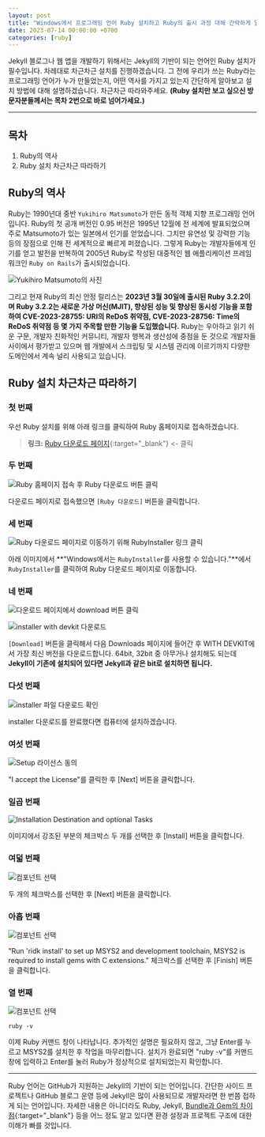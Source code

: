 ```yaml
---
layout: post
title: "Windows에서 프로그래밍 언어 Ruby 설치하고 Ruby의 출시 과정 대해 간략하게 알아보자"
date: 2023-07-14 00:00:00 +0700
categories: [ruby]
---
```


Jekyll 블로그나 웹 앱을 개발하기 위해서는 Jekyll의 기반이 되는 언어인 Ruby 설치가 필수입니다. 차례대로 차근차근 설치를 진행하겠습니다. 그 전에 우리가 쓰는 Ruby라는 프로그래밍 언어가 누가 만들었는지, 어떤 역사를 가지고 있는지 간단하게 알아보고 설치 방법에 대해 설명하겠습니다. 차근차근 따라와주세요. **(Ruby 설치만 보고 싶으신 방문자분들께서는 목차 2번으로 바로 넘어가세요.)**

---

## 목차
1. Ruby의 역사
2. Ruby 설치 차근차근 따라하기

## Ruby의 역사
Ruby는 1990년대 중반 `Yukihiro Matsumoto`가 만든 동적 객체 지향 프로그래밍 언어입니다. Ruby의 첫 공개 버전인 0.95 버전은 1995년 12월에 전 세계에 발표되었으며 주로 Matsumoto가 있는 일본에서 인기를 얻었습니다. 그치만 유연성 및 강력한 기능 등의 장점으로 인해 전 세계적으로 빠르게 퍼졌습니다. 그렇게 Ruby는 개발자들에게 인기를 얻고 발전을 반복하여 2005년 Ruby로 작성된 대중적인 웹 애플리케이션 프레임워크인 `Ruby on Rails`가 출시되었습니다.

![Yukihiro Matsumoto의 사진](https://raw.githubusercontent.com/moony01/moony01.github.io/master/static/img/_posts/ruby-install/ruby-install-0.jpg)

그리고 현재 Ruby의 최신 안정 릴리스는 **2023년 3월 30일에 출시된 Ruby 3.2.2이며 Ruby 3.2.2는 새로운 가상 머신(MJIT), 향상된 성능 및 향상된 동시성 기능을 포함하여 CVE-2023-28755: URI의 ReDoS 취약점, CVE-2023-28756: Time의 ReDoS 취약점 등 몇 가지 주목할 만한 기능을 도입했습니다.** Ruby는 우아하고 읽기 쉬운 구문, 개발자 친화적인 커뮤니티, 개발자 행복과 생산성에 중점을 둔 것으로 개발자들 사이에서 평가받고 있으며 웹 개발에서 스크립팅 및 시스템 관리에 이르기까지 다양한 도메인에서 계속 널리 사용되고 있습니다.

## Ruby 설치 차근차근 따라하기

### 첫 번째
우선 Ruby 설치를 위해 아래 링크를 클릭하여 Ruby 홈페이지로 접속하겠습니다.

> **링크:** [Ruby 다운로드 페이지](https://www.ruby-lang.org/){:target="_blank"} <- 클릭

### 두 번째
![Ruby 홈페이지 접속 후 Ruby 다운로드 버튼 클릭](https://raw.githubusercontent.com/moony01/moony01.github.io/master/static/img/_posts/ruby-install/ruby-install-1.jpg)

다운로드 페이지로 접속했으면 `[Ruby 다운로드]` 버튼을 클릭합니다.

### 세 번째
![Ruby 다운로드 페이지로 이동하기 위해 RubyInstaller 링크 클릭](https://raw.githubusercontent.com/moony01/moony01.github.io/master/static/img/_posts/ruby-install/ruby-install-2.jpg)

아래 이미지에서 **"Windows에서는 `RubyInstaller`를 사용할 수 있습니다."**에서 `RubyInstaller`를 클릭하여 Ruby 다운로드 페이지로 이동합니다.

### 네 번째
![다운로드 페이지에서 download 버튼 클릭](https://raw.githubusercontent.com/moony01/moony01.github.io/master/static/img/_posts/ruby-install/ruby-install-3.jpg)

![installer with devkit 다운로드](https://raw.githubusercontent.com/moony01/moony01.github.io/master/static/img/_posts/ruby-install/ruby-install-4.jpg)

`[Download]` 버튼을 클릭해서 다음 Downloads 페이지에 들어간 후 WITH DEVKIT에서 가장 최신 버전을 다운로드합니다. 64bit, 32bit 중 아무거나 설치해도 되는데 **Jekyll이 기존에 설치되어 있다면 Jekyll과 같은 bit로 설치하면 됩니다.**

### 다섯 번째
![installer 파일 다운로드 확인](https://raw.githubusercontent.com/moony01/moony01.github.io/master/static/img/_posts/ruby-install/ruby-install-5.jpg)

installer 다운로드를 완료했다면 컴퓨터에 설치하겠습니다.

### 여섯 번째
![Setup 라이선스 동의](https://raw.githubusercontent.com/moony01/moony01.github.io/master/static/img/_posts/ruby-install/ruby-install-6.jpg)

"I accept the License"를 클릭한 후 [Next] 버튼을 클릭합니다.

### 일곱 번째
![Installation Destination and optional Tasks](https://raw.githubusercontent.com/moony01/moony01.github.io/master/static/img/_posts/ruby-install/ruby-install-7.jpg)

이미지에서 강조된 부분의 체크박스 두 개를 선택한 후 [Install] 버튼을 클릭합니다.

### 여덟 번째
![컴포넌트 선택](https://raw.githubusercontent.com/moony01/moony01.github.io/master/static/img/_posts/ruby-install/ruby-install-8.jpg)

두 개의 체크박스를 선택한 후 [Next] 버튼을 클릭합니다.

### 아홉 번째
![컴포넌트 선택](https://raw.githubusercontent.com/moony01/moony01.github.io/master/static/img/_posts/ruby-install/ruby-install-9.jpg)

"Run 'ridk install' to set up MSYS2 and development toolchain, MSYS2 is required to install gems with C extensions." 체크박스를 선택한 후 [Finish] 버튼을 클릭합니다.

### 열 번째
![컴포넌트 선택](https://raw.githubusercontent.com/moony01/moony01.github.io/master/static/img/_posts/ruby-install/ruby-install-10.jpg)

```
ruby -v
```

이제 Ruby 커맨드 창이 나타납니다. 추가적인 설명은 필요하지 않고, 그냥 Enter를 누르고 MSYS2를 설치한 후 작업을 마무리합니다. 설치가 완료되면 "ruby -v"를 커맨드 창에 입력하고 Enter를 눌러 Ruby가 정상적으로 설치되었는지 확인합니다.

---

Ruby 언어는 GitHub가 지원하는 Jekyll의 기반이 되는 언어입니다. 간단한 사이드 프로젝트나 GitHub 블로그 운영 등에 Jekyll은 많이 사용되므로 개발자라면 한 번쯤 접하게 되는 언어입니다. 자세한 내용은 아니더라도 Ruby, Jekyll, [Bundle과 Gem의 차이점](https://mbtichat.info/2023/07/04/difference-between-bundle-gem-explained.html){:target="_blank"} 등을 어느 정도 알고 있다면 환경 설정과 프로젝트 구조에 대한 이해가 빠를 것입니다.

